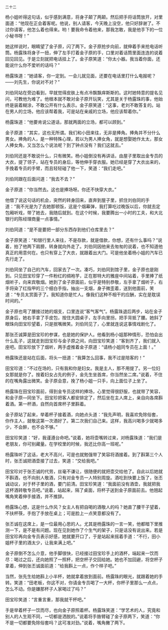     二十二 

   杨小姐听得这句话，似乎感到满意，将身子颠了两颠。然后把手将话筒放开，对里面道：“他现在正会着客呢。他说，别人请客，今天晚上没空，他只好辞谢了。不过你请客，他怎么着也得来。哟！要我命令着他来，那我怎敢，我是他手下的一位小秘书呀！”

   她这样说时，眼睛望了金子原，闪了两下。金子原抢步向前，就伸着手来抢电话听筒。杨露珠将身子一扭，伸了左手打着金子原的手，口里对着话筒里面连连的说着回见回见。于是立刻就把电话挂上了。金子原笑道：“你太小器。我当着你面，还能说什么你不爱听的话吗？”

   杨露珠道：“她请客，你一定到。一会儿就见面，还要在电话里打什么电报呢？——刘先生，你说对不对？”

   刘伯同站在旁边看到，早就觉得皮肤上有点冷飘飘痒斯斯的。这时她特意的提名见问，可教他为难了。他根本就不敢对金子原开玩笑，尤其是关于杨露珠的事，他始终是装着糊涂，不敢公开有什么表示。金子原笑道：“这事，老刘不敢答复的。站在男人的立场，他应该帮着我，可是站在亲戚的立场，他应该帮着你。”

   杨露珠道：“他要肯说公道话，那就两面的立场，都可以顾到。”

   金子原道：“其实，这也无所谓。我们和小田来往，无非是捧角。捧角并不分什么男女。捧角的人，是一种特殊心理，若以为男人捧女角，就是想娶她作太太，那女人捧女角，又当怎么个说法呢？到了钟点没有？我们这就去。”

   刘伯同还是不敢说什么，只有微笑。杨小姐倒没有再讲话，由屋子里取出金专员的大衣，提了领子，站在专员的身后，等他伸手穿衣服。她已经是穿了大衣出来的，手挽着专员的手臂，而且轻轻碰了他一下，笑道：“我们走吧。”

   刘伯同跟在后面问道：“我去不去？”

   金子原道：“你当然去。这也是捧场呀。你还不快穿大衣。”

   他借了说这句话的机会，突然的转身回来，直奔到屋子里，抓住刘伯同的手道：“我不光是为了去她那顿饭，这是个烟幕弹，我打算吃过晚饭以后，你就去定包厢听戏，带了她去，我随后就到。在这个时候，我要腾出一小时的工夫，和大北银行的陈经理商量一点事情。”

   刘伯同道：“是不是要把一部分东西存到他们仓库里去？”

   金子原笑道：“和银行里人来往，不是存款，就是借款，你想，还有什么事吗？”说着，拍了他两下肩膀，转身就向外走了。刘伯同因他来去匆匆的说着，也不知道他真正的用意何在。也只有穿上了大衣，就跟着出大门。可是他坐着杨小姐的汽车已先行走了。

   刘伯同坐了自己的汽车，回家去了一次。凑巧，刘伯同到馆子里，金子原也是刚到。只见田宝珍穿了一件粉红的绸袍芋，正在那特大的雅座中间站着，手里捧了纸烟听子，向来宾敬烟。她到了金子原面前，似乎是特别恭敬，左手拿了烟听子，右手将染了红指甲的三个细白手指，抽出一支烟，身子微歪着，送到他面前，笑道：“专员太赏面子了。我知道你是忙人。像我们这种不相干的应酬，实在是耽误时间的。”

   金子原也弯了腰接过她的烟支，口里连说“客气客气”。杨露珠退后两步，站在金子原身后，她右手拿了手皮包，按住大圆桌子，左手向里拐，把手背抵了腰。她斜了眼珠向田宝珍望着，只是抿嘴微笑。刘伯同见了，心里就连说这事情戏剧化了。

   那张丕诚算是田宝珍的参谋，也是她的保护人。他看到杨小姐那种情形，恐怕会出什么乱子，这就走到田宝珍与金子原之间，向田宝珍笑道：“客到齐了，我们就入座吧。田宝珍放下了烟听，两手虚推着金子原道：“请杨小姐同专员在上面！。”

   杨露珠还是站在后面，将头一扭道：“我算怎么回事，我不过是陪客的！”

   田宝珍道：“不过在场的，只有我和你是妇女。我是主人，那不用提了。另一位妇女那就是你了。按着妇女占先的例子，金先生坐首席，你当然坐二席。”说着，不住的在嘴角露出微笑。金子原会意，挽了杨小姐一只手，向上面位子上坐了。

   杨露珠在田宝珍面前，得到金专员这样的捧场，心里觉得很舒服，也就带了笑容，和金子原—同坐下。田宝珍把客人都安排定了，然后坐在主人席上，亲自向各席斟着酒。第一杯酒，自然向首席杯子里斟着。

   金子原站了起来，举着杯子接着酒，向她点头道：“我先声明，我喜欢免除俗套，你作主人，就敬这第一次酒好了。第二次我们自己来。这样，我高兴喝多少就喝多少，不会醉，也不会不够。”

   田宝珍笑道：“好，我谨遵台命吧。”说着，她将壶嘴转过来，对杨露珠道：“我们是老朋友，你可别藏量。在学校里的时候，我还比你高一班呢。”

   杨露珠听了这话，老大不高兴，可是也就勉强带了笑容将酒接着。到了斟第三个人时，张丕诚把酒壶接了过去，笑道：“交给我吧。”

   田宝珍对于张丕诚的代劳，丝毫不谦让，很随便的就把壶交给他了。自此以后她就不斟酒，也不向别人敬酒，只有对金专员一人特别周旋。酒吃到快要上饭了，张丕诚动议，对于杯子里的酒，要门前清。田宝珍笑道：“我面前没有酒壶，我就把我这杯酒转敬专员吧。”说着，站起来，隔了桌面，将杯子送到金子原面前去。他翘起嘴角笑着伸手接酒，并不推辞。

   杨露珠心想，这是什么作风？女主人有把自喝的酒敬人的吗？她直了腰干子望着，不扶杯筷，手抱了手放在桌上；可是脸上一点笑意都没有了。

   张丕诚在这席上，是一位最用心思的人。尤其是杨露珠的一言一笑，他都暗下里推测一下，是不是有问题。现在见到她作了个生气的架子，只是话没有说出来。若是田宝珍再向金专员表示好感，她就要开口了，于是站起来摇着手道：“不行，田小姐杯子里的酒太少，让我来满上吧。”

   金子原倒不怎么介意，他手脚很快，已经接过田宝珍手上的酒杯，端起来一饮而尽：喝过之后，还向她照了一照杯，把空杯子交回给她。她也不加回避，将空杯子拿着，伸到张丕诚面前道：“给我斟上一点，作个样子吧。”

   当然，张先生给她斟上小半杯，她就拿着放到面前。杨露珠的眼光，就跟着她的手转。笑道：“田老板，你这不对，你请金专员喝了一大杯，你杯子里那么一点点，怎么不动。你是嫌那杯子人家喝过了吗？”

   田宝珍笑道：“言重言重，那我就干杯吧。”

   手是举着杯子一饮而尽，也向金子原照着杯。杨露珠笑道：“学艺术的人，究竟和别人的人生观不同，一切都是洒脱的。”说着将手胳臂碰了金子原两下，笑道：“你不是一切都要免除俗套吗？这可准对劲。”说着，嘴角撇了两下。

